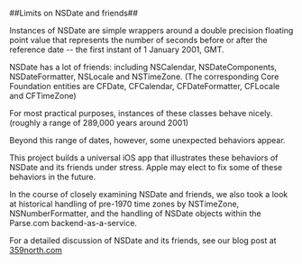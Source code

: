 ##Limits on NSDate and friends##

Instances of NSDate are simple wrappers around a double precision floating point value that represents the number of seconds before or after the reference date -- the first instant of 1 January 2001, GMT.

NSDate has a lot of friends: including NSCalendar, NSDateComponents, NSDateFormatter, NSLocale and NSTimeZone. (The corresponding Core Foundation entities are CFDate, CFCalendar, CFDateFormatter, CFLocale and CFTimeZone)

For most practical purposes, instances of these classes behave nicely.  (roughly a range of 289,000 years around 2001)

Beyond this range of dates, however, some unexpected behaviors appear.

This project builds a universal iOS app that illustrates these behaviors of NSDate and its friends under stress.  Apple may elect to fix some of these behaviors in the future.

In the course of closely examining NSDate and friends, we also took a look at historical handling of pre-1970 time zones by NSTimeZone, NSNumberFormatter, and the handling of NSDate objects within the Parse.com backend-as-a-service.

For a detailed discussion of NSDate and its friends, see our blog post at [359north.com](http://359north.com/blog/2015/02/08/the-limits-of-nsdate-and-friends/)